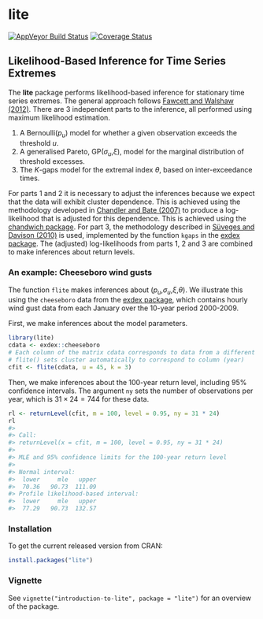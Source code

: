 
<!-- README.md is generated from README.Rmd. Please edit that file -->

# lite

[![AppVeyor Build
Status](https://ci.appveyor.com/api/projects/status/github/paulnorthrop/lite?branch=main&svg=true)](https://ci.appveyor.com/project/paulnorthrop/lite)
[![Coverage
Status](https://codecov.io/github/paulnorthrop/lite/coverage.svg?branch=main)](https://codecov.io/github/paulnorthrop/lite?branch=main)

## Likelihood-Based Inference for Time Series Extremes

The **lite** package performs likelihood-based inference for stationary
time series extremes. The general approach follows [Fawcett and Walshaw
(2012)](https://doi.org/10.1002/env.2133). There are 3 independent parts
to the inference, all performed using maximum likelihood estimation.

1.  A Bernoulli(*p*<sub>*u*</sub>) model for whether a given observation
    exceeds the threshold *u*.
2.  A generalised Pareto, GP(*σ*<sub>*u*</sub>,*ξ*), model for the
    marginal distribution of threshold excesses.
3.  The *K*-gaps model for the extremal index *θ*, based on
    inter-exceedance times.

For parts 1 and 2 it is necessary to adjust the inferences because we
expect that the data will exhibit cluster dependence. This is achieved
using the methodology developed in [Chandler and Bate
(2007)](https://doi.org/10.1093/biomet/asm015) to produce a
log-likelihood that is adjusted for this dependence. This is achieved
using the [chandwich
package](https://cran.r-project.org/package=chandwich). For part 3, the
methodology described in [Süveges and Davison
(2010)](https://doi.org/10.1214/09-AOAS292) is used, implemented by the
function `kgaps` in the [exdex
package](https://cran.r-project.org/package=exdex). The (adjusted)
log-likelihoods from parts 1, 2 and 3 are combined to make inferences
about return levels.

### An example: Cheeseboro wind gusts

The function `flite` makes inferences about
(*p*<sub>*u*</sub>,*σ*<sub>*u*</sub>,*ξ*,*θ*). We illustrate this using
the `cheeseboro` data from the [exdex
package](https://cran.r-project.org/package=exdex), which contains
hourly wind gust data from each January over the 10-year period
2000-2009.

First, we make inferences about the model parameters.

``` r
library(lite)
cdata <- exdex::cheeseboro
# Each column of the matrix cdata corresponds to data from a different year
# flite() sets cluster automatically to correspond to column (year)
cfit <- flite(cdata, u = 45, k = 3)
```

Then, we make inferences about the 100-year return level, including 95%
confidence intervals. The argument `ny` sets the number of observations
per year, which is 31 × 24 = 744 for these data.

``` r
rl <- returnLevel(cfit, m = 100, level = 0.95, ny = 31 * 24)
rl
#> 
#> Call:
#> returnLevel(x = cfit, m = 100, level = 0.95, ny = 31 * 24)
#> 
#> MLE and 95% confidence limits for the 100-year return level
#> 
#> Normal interval:
#>  lower     mle   upper  
#>  70.36   90.73  111.09  
#> Profile likelihood-based interval:
#>  lower     mle   upper  
#>  77.29   90.73  132.57
```

### Installation

To get the current released version from CRAN:

``` r
install.packages("lite")
```

### Vignette

See `vignette("introduction-to-lite", package = "lite")` for an overview
of the package.
